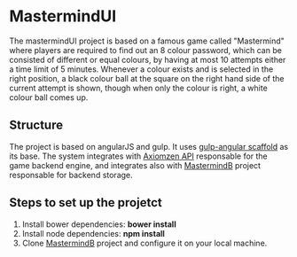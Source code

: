 # MastermindUI

The mastermindUI project is based on a famous game called "Mastermind" where players are required to find out an 8 colour password, which can be consisted of different or equal colours, by having at most 10 attempts either a time limit of 5 minutes. Whenever a colour exists and is selected in the right position, a black colour ball at the square on the right hand side of the current attempt is shown, though when only the colour is right, a white colour ball comes up.

## Structure
The project is based on angularJS and gulp. It uses [gulp-angular scaffold](https://github.com/Swiip/generator-gulp-angular) as its base. The system integrates with [Axiomzen API](http://careers.axiomzen.co/challenge) responsable for the game backend engine, and integrates also with [MastermindB](https://github.com/wrendeiro/mastermindB) project responsable for backend storage.  

## Steps to set up the projetct
1. Install bower dependencies: **bower install**
2. Install node dependencies: **npm install**
3. Clone [MastermindB](https://github.com/wrendeiro/mastermindB) project and configure it on your local machine.
